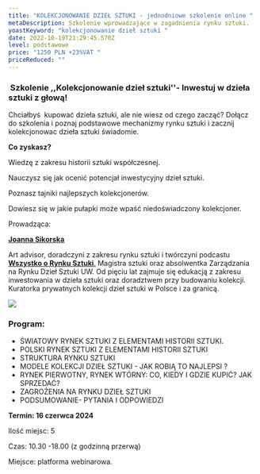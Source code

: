```yaml
---
title: "KOLEKCJONOWANIE DZIEŁ SZTUKI - jednodniowe szkolenie online "
metaDescription: Szkolenie wprowadzające w zagadnienia rynku sztuki.
yoastKeyword: "kolekcjonowanie dzieł sztuki "
date: 2022-10-19T21:29:45.570Z
level: podstawowe
price: "1250 PLN +23%VAT "
priceReduced: ""
---
```

###  Szkolenie ,,Kolekcjonowanie dzieł sztuki''- Inwestuj w dzieła sztuki z głową!

Chciałbyś  kupować dzieła sztuki, ale nie wiesz od czego zacząć? Dołącz do szkolenia i poznaj podstawowe mechanizmy rynku sztuki i zacznij kolekcjonowac dzieła sztuki świadomie. 

**Co zyskasz?**

Wiedzę z zakresu historii sztuki współczesnej. 

Nauczysz się jak ocenić potencjał inwestycyjny dzieł sztuki. 

Poznasz tajniki najlepszych kolekcjonerów.

Dowiesz się w jakie pułapki może wpaść niedoświadczony kolekcjoner. 

Prowadząca:

**[Joanna Sikorska](https://artdivision.pl/zespol/artadvisor-joannasikorska)**

Art advisor, doradczyni z zakresu rynku sztuki i twórczyni podcastu [**Wszystko o Rynku Sztuki**.](https://www.youtube.com/channel/UC8xmdAKF-kPHQcuqkejSaqA) Magistra sztuki oraz absolwentka Zarządzania na Rynku Dzieł Sztuki UW. Od pięciu lat zajmuje się edukacją z zakresu inwestowania w dzieła sztuki oraz doradztwem przy budowaniu kolekcji. Kuratorka prywatnych kolekcji dzieł sztuki w Polsce i za granicą.

![](/images/uploads/2l6a0387-kopia.jpg)





### **Program:**

* ŚWIATOWY  RYNEK SZTUKI Z ELEMENTAMI HISTORII SZTUKI.
* POLSKI RYNEK SZTUKI Z ELEMENTAMI HISTORII SZTUKI 
* STRUKTURA RYNKU SZTUKI
* MODELE KOLEKCJI DZIEŁ SZTUKI - JAK ROBIĄ TO NAJLEPSI ?
* RYNEK PIERWOTNY, RYNEK WTÓRNY: CO, KIEDY I GDZIE KUPIĆ? JAK SPRZEDAĆ?
* ZAGROŻENIA NA RYNKU DZIEŁ SZTUKI
* PODSUMOWANIE- PYTANIA I ODPOWIEDZI

**Termin: 16 czerwca 2024**

Ilość miejsc: 5 

Czas: 10.30 -18.00 (z godzinną przerwą)

Miejsce: platforma webinarowa.